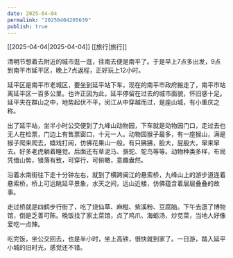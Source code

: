 ```yaml
---
date: 2025-04-04
permalink: "20250404205639"
publish: true
---
```

[[2025-04-04|2025-04-04]] [[旅行|旅行]]  
  
清明节想着去附近的城市逛一逛，往南去便是南平了。于是早上7点多出发，9点到南平市延平区，晚上7点返程，正好玩上12小时。  
  
延平区是南平市老城区，要坐到延平站下车，现在的南平市政府搬走了，南平市站离延平区一百多公里。也许正因为此，延平停留在过去的城市面貌，怀旧感十足。延平夹在群山之中，地势起伏不平，闵江从中穿越而过，是座山城，有小重庆之称。  
  
出了延平站，坐半小时公交便到了九峰山动物园，下车就是动物园门口，走过去也无人在检票，门边上有售票窗口，十元一人。动物园猴子最多，有一座猴山，满是猴子爬来爬去，嬉戏打闹，仿佛花果山一般。有只狒狒，脸大，屁股大，窜来窜去。好多老虎躺着睡觉。后面还有草泥马、骆驼、鸵鸟等等。动物种类多样，布局凭借山势，错落有致，可穿行，可俯瞰，意趣盎然。  
  
沿着水南街往下走十分钟左右，就到了横跨闽江的悬索桥，九峰山上的游步道连着悬索桥，桥上可远眺延平景象，水天之间，远山近楼，仿佛蕴含着层层叠叠的故事。  
  
走过桥就是四鹤步行街了，吃了烧仙草、麻糍、紫溪粉、豆腐脑。下午去逛了博物馆，倒是乏善可陈。晚饭找了家土菜馆，点了鸡爪、海蛎汤、炒苋菜，当地人好像爱吃一点辣。  
  
吃完饭，坐公交回去，也是半小时，坐上高铁，很快就到家了。一日游，踏入延平小城的旧时光，感觉还不错。